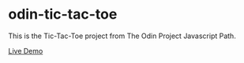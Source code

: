 # odin-tic-tac-toe
This is the Tic-Tac-Toe project from The Odin Project Javascript Path.

[Live Demo](godwin-17.github.io/odin-tic-tac-toe)